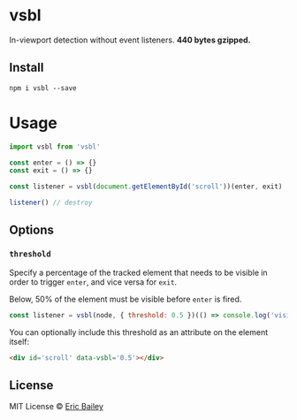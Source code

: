 # vsbl
In-viewport detection without event listeners. **440 bytes gzipped.**

## Install
```
npm i vsbl --save
```

# Usage
```javascript
import vsbl from 'vsbl'

const enter = () => {}
const exit = () => {}

const listener = vsbl(document.getElementById('scroll'))(enter, exit)

listener() // destroy
```

## Options
### `threshold`
Specify a percentage of the tracked element that needs to be visible in order to
trigger `enter`, and vice versa for `exit`.

Below, 50% of the element must be visible before `enter` is fired.
```javascript
const listener = vsbl(node, { threshold: 0.5 })(() => console.log('visible'))
```

You can optionally include this threshold as an attribute on the element itself:
```html
<div id='scroll' data-vsbl='0.5'></div>
```

## License
MIT License © [Eric Bailey](https://estrattonbailey.com)
